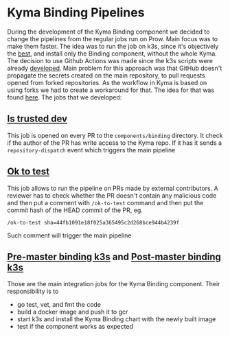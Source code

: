# Kyma Binding Pipelines

During the development of the Kyma Binding component we decided to change the pipelines from the regular jobs run on Prow. Main focus was to make them faster. The idea was to run the job on k3s, since it's objectively the [best](https://github.com/kyma-incubator/local-kyma#i-see-k3s-k3d-kind-and-minikube---what-should-i-use), and install only the Binding component, without the whole Kyma. The decision to use Github Actions was made since the k3s scripts were already [developed](https://www.facebook.com/groups/1345683025593684/permalink/1636584193170231/). Main problem for this approach was that GitHub doesn't propagate the secrets created on the main repository, to pull requests opened from forked repositories. As the workflow in Kyma is based on using forks we had to create a workaround for that. The idea for that was found [here](https://github.com/imjohnbo/ok-to-test). The jobs that we developed:

## [Is trusted dev](https://github.com/kyma-project/kyma/blob/master/.github/workflows/trusted-dev.yaml)

This job is opened on every PR to the `components/binding` directory. It check if the author of the PR has write access to the Kyma repo. If it has it sends a `repository-dispatch` event which triggers the main pipeline

## [Ok to test](https://github.com/kyma-project/kyma/blob/master/.github/workflows/ok-to-test.yaml)

This job allows to run the pipeline on PRs made by external contributors. A reviewer has to check whether the PR doesn't contain any malicious code and then put a comment with `/ok-to-test` command and then put the commit hash of the HEAD commit of the PR, eg.

```
/ok-to-test sha=44fb1091e18f025a365495c2d268bce944b4239f
```

Such comment will trigger the main pipeline

## [Pre-master binding k3s](https://github.com/kyma-project/kyma/blob/master/.github/workflows/pre-master-binding-k3s.yml) and [Post-master binding k3s](https://github.com/kyma-project/kyma/blob/master/.github/workflows/post-master-binding-k3s.yml)

Those are the main integration jobs for the Kyma Binding component. Their responsibility is to

- go test, vet, and fmt the code
- build a docker image and push it to gcr
- start k3s and install the Kyma Binding chart with the newly built image
- test if the component works as expected



